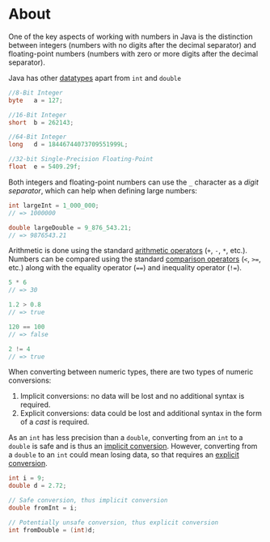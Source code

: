 # About

One of the key aspects of working with numbers in Java is the distinction between integers (numbers with no digits after the decimal separator) and floating-point numbers (numbers with zero or more digits after the decimal separator).

Java has other [datatypes][numeric-datatypes] apart from `int` and `double`

```java
//8-Bit Integer
byte   a = 127;

//16-Bit Integer
short  b = 262143;

//64-Bit Integer
long   d = 18446744073709551999L;

//32-bit Single-Precision Floating-Point
float  e = 5409.29f;
```

Both integers and floating-point numbers can use the `_` character as a _digit separator_, which can help when defining large numbers:

```java
int largeInt = 1_000_000;
// => 1000000

double largeDouble = 9_876_543.21;
// => 9876543.21
```

Arithmetic is done using the standard [arithmetic operators][arithmetic-operators] (`+`, `-`, `*`, etc.). Numbers can be compared using the standard [comparison operators][comparison-operators] (`<`, `>=`, etc.) along with the equality operator (`==`) and inequality operator (`!=`).

```java
5 * 6
// => 30

1.2 > 0.8
// => true

120 == 100
// => false

2 != 4
// => true
```

When converting between numeric types, there are two types of numeric conversions:

1. Implicit conversions: no data will be lost and no additional syntax is required.
2. Explicit conversions: data could be lost and additional syntax in the form of a _cast_ is required.

As an `int` has less precision than a `double`, converting from an `int` to a `double` is safe and is thus an [implicit conversion][type-casting]. However, converting from a `double` to an `int` could mean losing data, so that requires an [explicit conversion][type-casting].

```java
int i = 9;
double d = 2.72;

// Safe conversion, thus implicit conversion
double fromInt = i;

// Potentially unsafe conversion, thus explicit conversion
int fromDouble = (int)d;
```

[arithmetic-operators]: https://docs.oracle.com/javase/tutorial/java/nutsandbolts/op1.html
[comparison-operators]: https://docs.oracle.com/javase/tutorial/java/nutsandbolts/op2.html
[type-casting]: https://www.programiz.com/java-programming/typecasting
[numeric-datatypes]: https://docs.oracle.com/javase/tutorial/java/nutsandbolts/datatypes.html
